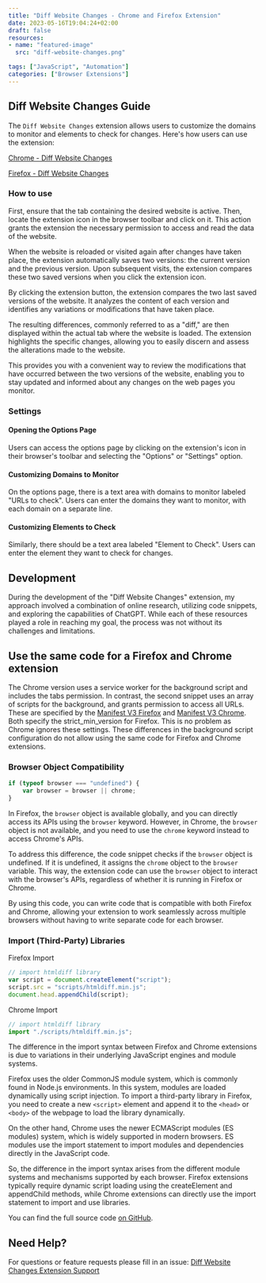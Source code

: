 ```yaml
---
title: "Diff Website Changes - Chrome and Firefox Extension"
date: 2023-05-16T19:04:24+02:00
draft: false
resources:
- name: "featured-image"
  src: "diff-website-changes.png"

tags: ["JavaScript", "Automation"]
categories: ["Browser Extensions"]
---
```


## Diff Website Changes Guide

The `Diff Website Changes` extension allows users to customize the domains to monitor and elements to check for changes. Here's how users can use the extension:

[Chrome - Diff Website Changes](https://chrome.google.com/webstore/detail/diff-website-changes/bnhlfbacpohcncjlmcpcfkhplnjklcic?hl=en)

[Firefox - Diff Website Changes](https://addons.mozilla.org/de/firefox/addon/diff-website-changes/)

### How to use
First, ensure that the tab containing the desired website is active. Then, locate the extension icon in the browser toolbar and click on it. This action grants the extension the necessary permission to access and read the data of the website.

When the website is reloaded or visited again after changes have taken place, the extension automatically saves two versions: the current version and the previous version. Upon subsequent visits, the extension compares these two saved versions when you click the extension icon.

By clicking the extension button, the extension compares the two last saved versions of the website. It analyzes the content of each version and identifies any variations or modifications that have taken place.

The resulting differences, commonly referred to as a "diff," are then displayed within the actual tab where the website is loaded. The extension highlights the specific changes, allowing you to easily discern and assess the alterations made to the website.

This provides you with a convenient way to review the modifications that have occurred between the two versions of the website, enabling you to stay updated and informed about any changes on the web pages you monitor.

### Settings

#### Opening the Options Page
Users can access the options page by clicking on the extension's icon in their browser's toolbar and selecting the "Options" or "Settings" option.

#### Customizing Domains to Monitor
On the options page, there is a text area with domains to monitor labeled "URLs to check". Users can enter the domains they want to monitor, with each domain on a separate line.

#### Customizing Elements to Check
Similarly, there should be a text area labeled "Element to Check". Users can enter the element they want to check for changes.

## Development

During the development of the "Diff Website Changes" extension, my approach involved a combination of online research, utilizing code snippets, and exploring the capabilities of ChatGPT. While each of these resources played a role in reaching my goal, the process was not without its challenges and limitations.

## Use the same code for a Firefox and Chrome extension

The Chrome version uses a service worker for the background script and includes the tabs permission. In contrast, the second snippet uses an array of scripts for the background, and grants permission to access all URLs. These are specified by the [Manifest V3 Firefox](https://extensionworkshop.com/documentation/develop/manifest-v3-migration-guide/) and [Manifest V3 Chrome](https://developer.chrome.com/docs/extensions/mv3/intro/). Both specify the strict_min_version for Firefox. This is no problem as Chrome ignores these settings. These differences in the background script configuration do not allow using the same code for Firefox and Chrome extensions.


### Browser Object Compatibility

``` JavaScript
if (typeof browser === "undefined") {
    var browser = browser || chrome;
}

```

In Firefox, the `browser` object is available globally, and you can directly access its APIs using the `browser` keyword. However, in Chrome, the `browser` object is not available, and you need to use the `chrome` keyword instead to access Chrome's APIs.

To address this difference, the code snippet checks if the `browser` object is undefined. If it is undefined, it assigns the `chrome` object to the `browser` variable. This way, the extension code can use the `browser` object to interact with the browser's APIs, regardless of whether it is running in Firefox or Chrome.

By using this code, you can write code that is compatible with both Firefox and Chrome, allowing your extension to work seamlessly across multiple browsers without having to write separate code for each browser.


### Import (Third-Party) Libraries
Firefox Import
``` JavaScript
// import htmldiff library
var script = document.createElement("script");
script.src = "scripts/htmldiff.min.js";
document.head.appendChild(script);
```

Chrome Import
``` JavaScript
// import htmldiff library
import "./scripts/htmldiff.min.js";
```

The difference in the import syntax between Firefox and Chrome extensions is due to variations in their underlying JavaScript engines and module systems.

Firefox uses the older CommonJS module system, which is commonly found in Node.js environments. In this system, modules are loaded dynamically using script injection. To import a third-party library in Firefox, you need to create a new `<script>` element and append it to the `<head>` or `<body>` of the webpage to load the library dynamically.

On the other hand, Chrome uses the newer ECMAScript modules (ES modules) system, which is widely supported in modern browsers. ES modules use the import statement to import modules and dependencies directly in the JavaScript code.

So, the difference in the import syntax arises from the different module systems and mechanisms supported by each browser. Firefox extensions typically require dynamic script loading using the createElement and appendChild methods, while Chrome extensions can directly use the import statement to import and use libraries.

You can find the full source code [on GitHub](https://github.com/MartinRenze/diff-website-changes-extension).

## Need Help?

For questions or feature requests please fill in an issue: [Diff Website Changes Extension Support](https://github.com/MartinRenze/diff-website-changes-extension)

<img src="https://vg04.met.vgwort.de/na/8e08a6738d194c4098adf4eeab1fe56e" width="1" height="1" alt="">

<script data-goatcounter="https://martin-renze.goatcounter.com/count"
        async src="//gc.zgo.at/count.js"></script>
